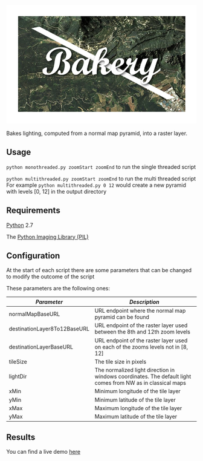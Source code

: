 ![alt text](https://github.com/geostarters/bakery/raw/master/data/logo.png "Logo")

Bakes lighting, computed from a normal map pyramid, into a raster layer.

## Usage
`python monothreaded.py zoomStart zoomEnd` to run the single threaded script

`python multithreaded.py zoomStart zoomEnd` to run the multi threaded script
For example `python multithreaded.py 0 12` would create a new pyramid with levels [0, 12] in the output directory

## Requirements
[Python](https://www.python.org/) 2.7

The [Python Imaging Library (PIL)](http://www.pythonware.com/products/pil/)

## Configuration
At the start of each script there are some parameters that can be changed to modify the outcome of the script

These parameters are the following ones:

|*Parameter*|*Description*|
|---|---|
|normalMapBaseURL| URL endpoint where the normal map pyramid can be found |
|destinationLayer8To12BaseURL| URL endpoint of the raster layer used between the 8th and 12th zoom levels |
|destinationLayerBaseURL| URL endpoint of the raster layer used on each of the zooms levels not in [8, 12] |
|tileSize| The tile size in pixels |
|lightDir| The normalized light direction in windows coordinates. The default light comes from NW as in classical maps |
|xMin| Minimum longitude of the tile layer|
|yMin| Minimum latitude of the tile layer|
|xMax| Maximum longitude of the tile layer|
|yMax| Maximum latitude of the tile layer|

## Results
You can find a live demo [here](http://betaserver.icgc.cat/visor/ortoaugmentada.html#14/42.3340/1.6530)